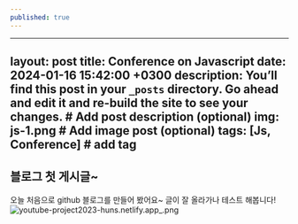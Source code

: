 ```yaml
---
published: true
---
```

---
layout: post
title: Conference on Javascript
date: 2024-01-16 15:42:00 +0300
description: You’ll find this post in your `_posts` directory. Go ahead and edit it and re-build the site to see your changes. # Add post description (optional)
img: js-1.png # Add image post (optional)
tags: [Js, Conference] # add tag
---
## 블로그 첫 게시글~
오늘 처음으로 github 블로그를 만들어 봤어요~
글이 잘 올라가나 테스트 해봅니다!
![youtube-project2023-huns.netlify.app_.png]({{site.baseurl}}/_posts/youtube-project2023-huns.netlify.app_.png)
